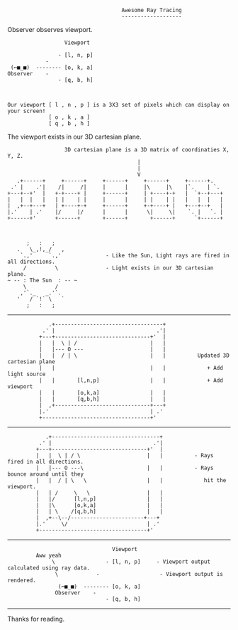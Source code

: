                                         Awesome Ray Tracing 
                                        -------------------

Observer observes viewport.

                      Viewport
                        
                    - [l, n, p]
                -   
     (⌐■_■)  -------- [o, k, a]      
    Observer    -                    
                    - [q, b, h]     



    Our viewport [ l , n , p ] is a 3X3 set of pixels which can display on your screen!
                 [ o , k , a ]
                 [ q , b , h ]


The viewport exists in our 3D cartesian plane.

                      3D cartesian plane is a 3D matrix of coordinaties X, Y, Z.
                                             |
                                             |
                                             V
       .+------+     +------+     +------+     +------+     +------+.
     .' |    .'|    /|     /|     |      |     |\     |\    |`.    | `.
    +---+--+'  |   +-+----+ |     +------+     | +----+-+   |  `+--+---+
    |   |  |   |   | |    | |     |      |     | |    | |   |   |  |   |
    |  ,+--+---+   | +----+-+     +------+     +-+----+ |   +---+--+   |
    |.'    | .'    |/     |/      |      |      \|     \|    `. |   `. |
    +------+'      +------+       +------+       +------+      `+------+
                      


          ;   :   ;
       .   \_,!,_/   ,
        `.,'     `.,'              - Like the Sun, Light rays are fired in all directions.
         /         \               - Light exists in our 3D cartesian plane. 
    ~ -- : The Sun  : -- ~  
         \         /
        ,'`._   _.'`.
       '   / `!` \   `
          ;   :   ;  

---

                 .+----------------------------------+
               .' |                                .'|
              +---+------------------------------+'  |
              |   |  \ | /                       |   |
              |   |--- O ---                     |   |
              |   |  / | \                       |   |          Updated 3D cartesian plane
              |   |                              |   |             + Add light source 
              |   |       [l,n,p]                |   |             + Add viewport
              |   |       [o,k,a]                |   |
              |   |       [q,b,h]                |   |
              |  ,+------------------------------+---+
              |.'                                | .'
              +----------------------------------+'

---

                .+----------------------------------+
              .' |                                .'|
             +---+------------------------------+'  |
             |   |  \ | / \                     |   |          - Rays fired in all directions.
             |   |--- O ---\                    |   |          - Rays bounce around until they 
             |   |  / | \   \                   |   |             hit the viewport.
             |   | /     \   \                  |   |
             |   |/      [l,n,p]                |   |
             |   |\      [o,k,a]                |   |
             |   | \    /[q,b,h]                |   |
             |  ,+--\--/-----------------------+---+
             |.'     \/                         | .'
             +----------------------------------+'

---



                                     Viewport
             Aww yeah                          
                  \                - [l, n, p]     - Viewport output calculated using ray data.
                   \            -                   - Viewport output is rendered. 
                    (⌐■_■)  -------- [o, k, a]      
                   Observer    -                    
                                   - [q, b, h]     


---

Thanks for reading.
